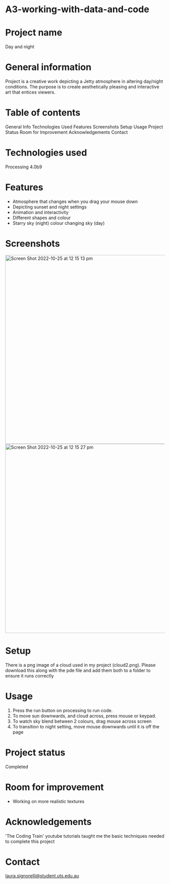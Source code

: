 # A3-working-with-data-and-code

# Project name

Day and night 

# General information 

Project is a creative work depicting a Jetty atmosphere in altering day/night conditions. The purpose is to create aesthetically pleasing and interactive art that entices viewers. 

# Table of contents 

General Info
Technologies Used
Features
Screenshots
Setup
Usage
Project Status
Room for Improvement
Acknowledgements
Contact

# Technologies used 

Processing 4.0b9

# Features

- Atmosphere that changes when you drag your mouse down
- Depicting sunset and night settings
- Animation and interactivity 
- Different shapes and colour 
- Starry sky (night) colour changing sky (day)

# Screenshots 

<img width="594" alt="Screen Shot 2022-10-25 at 12 15 13 pm" src="https://user-images.githubusercontent.com/116043834/197659615-bab7b4e9-3bd6-43c8-9987-e962152559b3.png">

<img width="595" alt="Screen Shot 2022-10-25 at 12 15 27 pm" src="https://user-images.githubusercontent.com/116043834/197659619-ba636121-0289-4fb7-9c80-60670f65459d.png">

# Setup

There is a png image of a cloud used in my project (cloud2.png). Please download this along with the pde file and add them both to a folder to ensure it runs correctly 

# Usage

1. Press the run button on processing to run code. 
2. To move sun downwards, and cloud across, press mouse or keypad.  
3. To watch sky blend between 2 colours, drag mouse across screen 
4. To transition to night setting, move mouse downwards until it is off the page

# Project status

Completed 

# Room for improvement 

- Working on more realistic textures

# Acknowledgements 

'The Coding Train' youtube tutorials taught me the basic techniques needed to complete this project

# Contact 

laura.signorelli@student.uts.edu.au
